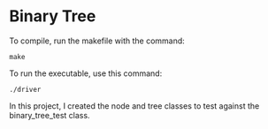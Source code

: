 # Binary Tree

To compile, run the makefile with the command:

	make

To run the executable, use this command:

	./driver

In this project, I created the node and tree classes to test against the binary_tree_test class.